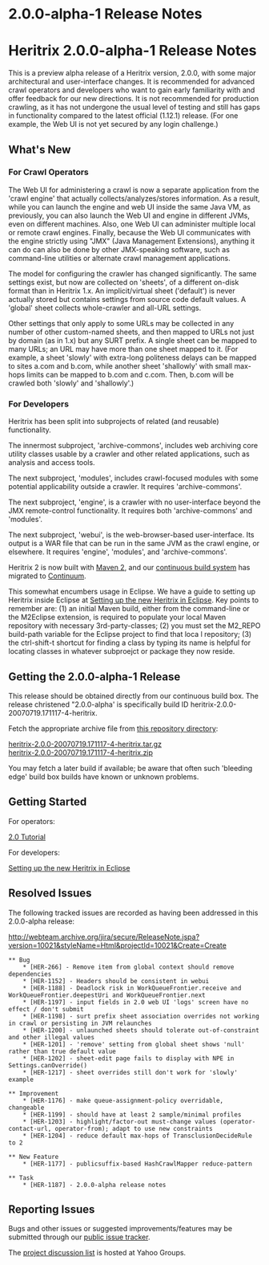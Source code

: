 # 2.0.0-alpha-1 Release Notes

# Heritrix 2.0.0-alpha-1 Release Notes

This is a preview alpha release of a Heritrix version, 2.0.0, with some
major architectural and user-interface changes. It is recommended for
advanced crawl operators and developers who want to gain early
familiarity with and offer feedback for our new directions. It is not
recommended for production crawling, as it has not undergone the usual
level of testing and still has gaps in functionality compared to the
latest official (1.12.1) release. (For one example, the Web UI is not
yet secured by any login challenge.)

## What's New

### For Crawl Operators

The Web UI for administering a crawl is now a separate application from
the 'crawl engine' that actually collects/analyzes/stores information.
As a result, while you can launch the engine and web UI inside the same
Java VM, as previously, you can also launch the Web UI and engine in
different JVMs, even on different machines. Also, one Web UI can
administer multiple local or remote crawl engines. Finally, because the
Web UI communicates with the engine strictly using "JMX" (Java
Management Extensions), anything it can do can also be done by other
JMX-speaking software, such as command-line utilities or alternate crawl
management applications.

The model for configuring the crawler has changed significantly. The
same settings exist, but now are collected on 'sheets', of a different
on-disk format than in Heritrix 1.x. An implicit/virtual sheet
('default') is never actually stored but contains settings from source
code default values. A 'global' sheet collects whole-crawler and all-URL
settings.

Other settings that only apply to some URLs may be collected in any
number of other custom-named sheets, and then mapped to URLs not just by
domain (as in 1.x) but any SURT prefix. A single sheet can be mapped to
many URLs; an URL may have more than one sheet mapped to it. (For
example, a sheet 'slowly' with extra-long politeness delays can be
mapped to sites a.com and b.com, while another sheet 'shallowly' with
small max-hops limits can be mapped to b.com and c.com. Then, b.com will
be crawled both 'slowly' and 'shallowly'.)

### For Developers

Heritrix has been split into subprojects of related (and reusable)
functionality.

The innermost subproject, 'archive-commons', includes web archiving core
utility classes usable by a crawler and other related applications, such
as analysis and access tools.

The next subproject, 'modules', includes crawl-focused modules with some
potential applicability outside a crawler. It requires
'archive-commons'.

The next subproject, 'engine', is a crawler with no user-interface
beyond the JMX remote-control functionality. It requires both
'archive-commons' and 'modules'.

The next subproject, 'webui', is the web-browser-based user-interface.
Its output is a WAR file that can be run in the same JVM as the crawl
engine, or elsewhere. It requires 'engine', 'modules', and
'archive-commons'.

Heritrix 2 is now built with [Maven 2](http://maven.apache.org), and our
[continuous build
system](http://builds.archive.org:8081/continuum/servlet/continuum) has
migrated to [Continuum](http://maven.apache.org/continuum).

This somewhat encumbers usage in Eclipse. We have a guide to setting up
Heritrix inside Eclipse at [Setting up the new Heritrix in
Eclipse](Setting%20up%20the%20new%20Heritrix%20in%20Eclipse). Key points
to remember are: (1) an initial Maven build, either from the
command-line or the M2Eclipse extension, is required to populate your
local Maven repository with necessary 3rd-party-classes; (2) you must
set the M2\_REPO build-path variable for the Eclipse project to find
that loca l repository; (3) the ctrl-shift-t shortcut for finding a
class by typing its name is helpful for locating classes in whatever
subproejct or package they now reside.

## Getting the 2.0.0-alpha-1 Release

This release should be obtained directly from our continuous build box.
The release christened "2.0.0-alpha' is specifically build ID
heritrix-2.0.0-20070719.171117-4-heritrix.

Fetch the appropriate archive file from [this repository
directory](http://builds.archive.org:8080/maven2/org/archive/heritrix/heritrix/2.0.0-SNAPSHOT/):

[heritrix-2.0.0-20070719.171117-4-heritrix.tar.gz](http://builds.archive.org:8080/maven2/org/archive/heritrix/heritrix/2.0.0-SNAPSHOT/heritrix-2.0.0-20070719.171117-4-heritrix.tar.gz)  
[heritrix-2.0.0-20070719.171117-4-heritrix.zip](http://builds.archive.org:8080/maven2/org/archive/heritrix/heritrix/2.0.0-SNAPSHOT/heritrix-2.0.0-20070719.171117-4-heritrix.zip)

You may fetch a later build if available; be aware that often such
'bleeding edge' build box builds have known or unknown problems.

## Getting Started

For operators:

[2.0 Tutorial](2.0%20Tutorial)

For developers:

[Setting up the new Heritrix in
Eclipse](Setting%20up%20the%20new%20Heritrix%20in%20Eclipse)

## Resolved Issues

The following tracked issues are recorded as having been addressed in
this 2.0.0-alpha release:

<http://webteam.archive.org/jira/secure/ReleaseNote.jspa?version=10021&styleName=Html&projectId=10021&Create=Create>

    ** Bug
        * [HER-266] - Remove item from global context should remove dependencies
        * [HER-1152] - Headers should be consistent in webui
        * [HER-1188] - Deadlock risk in WorkQueueFrontier.receive and WorkQueueFrontier.deepestUri and WorkQueueFrontier.next
        * [HER-1197] - input fields in 2.0 web UI 'logs' screen have no effect / don't submit
        * [HER-1198] - surt prefix sheet association overrides not working in crawl or persisting in JVM relaunches
        * [HER-1200] - unlaunched sheets should tolerate out-of-constraint and other illegal values
        * [HER-1201] - 'remove' setting from global sheet shows 'null' rather than true default value
        * [HER-1202] - sheet-edit page fails to display with NPE in Settings.canOverride()
        * [HER-1217] - sheet overrides still don't work for 'slowly' example

    ** Improvement
        * [HER-1176] - make queue-assignment-policy overridable, changeable
        * [HER-1199] - should have at least 2 sample/minimal profiles
        * [HER-1203] - highlight/factor-out must-change values (operator-contact-url, operator-from); adapt to use new constraints
        * [HER-1204] - reduce default max-hops of TransclusionDecideRule to 2

    ** New Feature
        * [HER-1177] - publicsuffix-based HashCrawlMapper reduce-pattern

    ** Task
        * [HER-1187] - 2.0.0-alpha release notes

## Reporting Issues

Bugs and other issues or suggested improvements/features may be
submitted through our [public issue
tracker](http://webteam.archive.org/jira/browse/HER).

The [project discussion
list](http://tech.groups.yahoo.com/group/archive-crawler/) is hosted at
Yahoo Groups.
